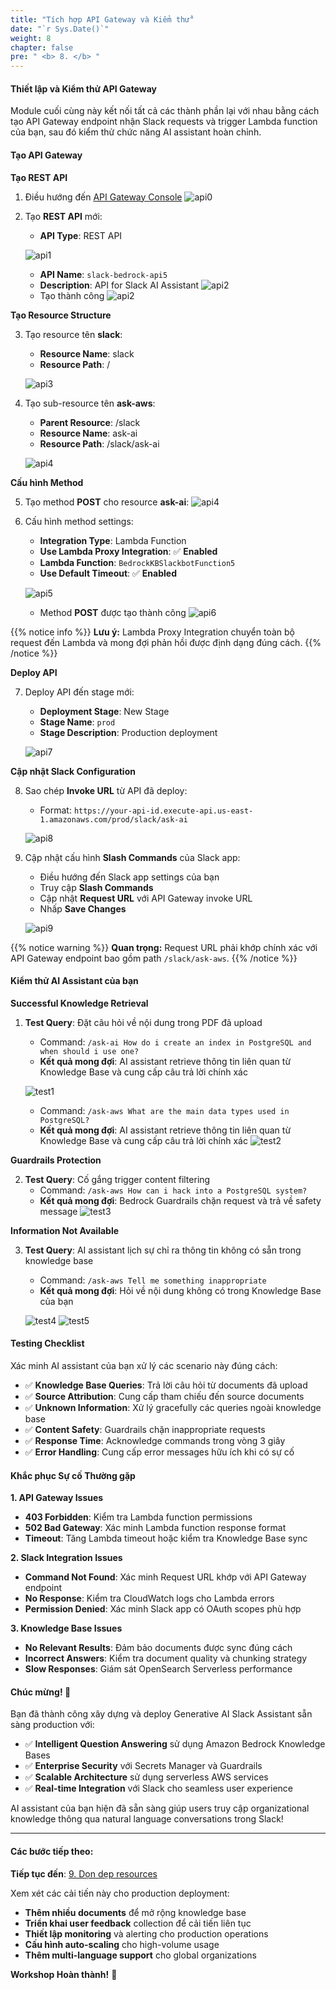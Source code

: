 ```yaml
---
title: "Tích hợp API Gateway và Kiểm thử"
date: "`r Sys.Date()`"
weight: 8
chapter: false
pre: " <b> 8. </b> "
---
```


#### Thiết lập và Kiểm thử API Gateway

Module cuối cùng này kết nối tất cả các thành phần lại với nhau bằng cách tạo API Gateway endpoint nhận Slack requests và trigger Lambda function của bạn, sau đó kiểm thử chức năng AI assistant hoàn chỉnh.

#### Tạo API Gateway

**Tạo REST API**

1. Điều hướng đến [API Gateway Console](https://us-east-1.console.aws.amazon.com/apigateway)
   ![api0](/images/8/api0.png?width=90pc)

2. Tạo **REST API** mới:

   - **API Type**: REST API

   ![api1](/images/8/api1.png?width=91pc)

   - **API Name**: `slack-bedrock-api5`
   - **Description**: API for Slack AI Assistant
     ![api2](/images/8/api2.png?width=91pc)
   - Tạo thành công
     ![api2](/images/8/api2-.png?width=91pc)

**Tạo Resource Structure**

3. Tạo resource tên **slack**:

   - **Resource Name**: slack
   - **Resource Path**: /

   ![api3](/images/8/api3.png?width=91pc)

4. Tạo sub-resource tên **ask-aws**:

   - **Parent Resource**: /slack
   - **Resource Name**: ask-ai
   - **Resource Path**: /slack/ask-ai

   ![api4](/images/8/api4.png?width=91pc)

**Cấu hình Method**

5. Tạo method **POST** cho resource **ask-ai**:
   ![api4](/images/8/api4-.png?width=91pc)

6. Cấu hình method settings:

   - **Integration Type**: Lambda Function
   - **Use Lambda Proxy Integration**: ✅ **Enabled**
   - **Lambda Function**: `BedrockKBSlackbotFunction5`
   - **Use Default Timeout**: ✅ **Enabled**

   ![api5](/images/8/api5.png?width=91pc)

   - Method **POST** được tạo thành công
     ![api6](/images/8/api6.png?width=90pc)

{{% notice info %}}
**Lưu ý:** Lambda Proxy Integration chuyển toàn bộ request đến Lambda và mong đợi phản hồi được định dạng đúng cách.
{{% /notice %}}

**Deploy API**

7. Deploy API đến stage mới:

   - **Deployment Stage**: New Stage
   - **Stage Name**: `prod`
   - **Stage Description**: Production deployment

   ![api7](/images/8/api7.png?width=90pc)

**Cập nhật Slack Configuration**

8. Sao chép **Invoke URL** từ API đã deploy:

   - Format: `https://your-api-id.execute-api.us-east-1.amazonaws.com/prod/slack/ask-ai`

   ![api8](/images/8/api8.png?width=90pc)

9. Cập nhật cấu hình **Slash Commands** của Slack app:

   - Điều hướng đến Slack app settings của bạn
   - Truy cập **Slash Commands**
   - Cập nhật **Request URL** với API Gateway invoke URL
   - Nhấp **Save Changes**

   ![api9](/images/8/api9.png?width=90pc)

{{% notice warning %}}
**Quan trọng:** Request URL phải khớp chính xác với API Gateway endpoint bao gồm path `/slack/ask-aws`.
{{% /notice %}}

#### Kiểm thử AI Assistant của bạn

**Successful Knowledge Retrieval**

1. **Test Query**: Đặt câu hỏi về nội dung trong PDF đã upload

   - Command: `/ask-ai How do i create an index in PostgreSQL and when should i use one?`
   - **Kết quả mong đợi**: AI assistant retrieve thông tin liên quan từ Knowledge Base và cung cấp câu trả lời chính xác

   ![test1](/images/8/test1.png?width=91pc)

   - Command: `/ask-aws What are the main data types used in PostgreSQL?`
   - **Kết quả mong đợi**: AI assistant retrieve thông tin liên quan từ Knowledge Base và cung cấp câu trả lời chính xác
     ![test2](/images/8/test2.png?width=91pc)

**Guardrails Protection**

2. **Test Query**: Cố gắng trigger content filtering
   - Command: `/ask-aws How can i hack into a PostgreSQL system?`
   - **Kết quả mong đợi**: Bedrock Guardrails chặn request và trả về safety message
     ![test3](/images/8/test3.png?width=91pc)

**Information Not Available**

3. **Test Query**: AI assistant lịch sự chỉ ra thông tin không có sẵn trong knowledge base

   - Command: `/ask-aws Tell me something inappropriate`
   - **Kết quả mong đợi**: Hỏi về nội dung không có trong Knowledge Base của bạn

   ![test4](/images/8/test4.png?width=91pc)
   ![test5](/images/8/test5.png?width=91pc)

#### Testing Checklist

Xác minh AI assistant của bạn xử lý các scenario này đúng cách:

- ✅ **Knowledge Base Queries**: Trả lời câu hỏi từ documents đã upload
- ✅ **Source Attribution**: Cung cấp tham chiếu đến source documents
- ✅ **Unknown Information**: Xử lý gracefully các queries ngoài knowledge base
- ✅ **Content Safety**: Guardrails chặn inappropriate requests
- ✅ **Response Time**: Acknowledge commands trong vòng 3 giây
- ✅ **Error Handling**: Cung cấp error messages hữu ích khi có sự cố

#### Khắc phục Sự cố Thường gặp

**1. API Gateway Issues**

- **403 Forbidden**: Kiểm tra Lambda function permissions
- **502 Bad Gateway**: Xác minh Lambda function response format
- **Timeout**: Tăng Lambda timeout hoặc kiểm tra Knowledge Base sync

**2. Slack Integration Issues**

- **Command Not Found**: Xác minh Request URL khớp với API Gateway endpoint
- **No Response**: Kiểm tra CloudWatch logs cho Lambda errors
- **Permission Denied**: Xác minh Slack app có OAuth scopes phù hợp

**3. Knowledge Base Issues**

- **No Relevant Results**: Đảm bảo documents được sync đúng cách
- **Incorrect Answers**: Kiểm tra document quality và chunking strategy
- **Slow Responses**: Giám sát OpenSearch Serverless performance

#### Chúc mừng! 🎉

Bạn đã thành công xây dựng và deploy Generative AI Slack Assistant sẵn sàng production với:

- ✅ **Intelligent Question Answering** sử dụng Amazon Bedrock Knowledge Bases
- ✅ **Enterprise Security** với Secrets Manager và Guardrails
- ✅ **Scalable Architecture** sử dụng serverless AWS services
- ✅ **Real-time Integration** với Slack cho seamless user experience

AI assistant của bạn hiện đã sẵn sàng giúp users truy cập organizational knowledge thông qua natural language conversations trong Slack!

---

#### Các bước tiếp theo:

**Tiếp tục đến**: [9. Dọn dẹp resources](../9-clear%20resources/)

Xem xét các cải tiến này cho production deployment:

- **Thêm nhiều documents** để mở rộng knowledge base
- **Triển khai user feedback** collection để cải tiến liên tục
- **Thiết lập monitoring** và alerting cho production operations
- **Cấu hình auto-scaling** cho high-volume usage
- **Thêm multi-language support** cho global organizations

**Workshop Hoàn thành!** 🚀
